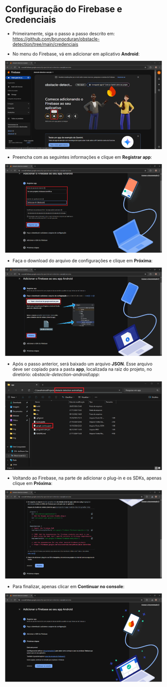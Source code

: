 # Configuração do Firebase e Credenciais

- Primeiramente, siga o passo a passo descrito em: https://github.com/brunocduran/obstacle-detection/tree/main/credenciais

- No menu do Firebase, vá em adicionar em aplicativo **Android**:

![1-Adicionar-App](img/1-Adicionar-App.png)

- Preencha com as seguintes informações e clique em **Registrar app**:

![2-Registar-App](img/2-Registar-App.png)

- Faça o download do arquivo de configurações e clique em **Próxima**:

![3-Download-Arquivo-Configuracoes](img/3-Download-Arquivo-Configuracoes.png)

- Após o passo anterior, será baixado um arquivo **JSON**. Esse arquivo deve ser copiado para a pasta **app**, localizada na raiz do projeto, no diretório: *obstacle-detection-android\app*:

![4-Pasta-App](img/4-Pasta-App.png)

- Voltando ao Firebase, na parte de adicionar o plug-in e os SDKs, apenas clique em **Próxima**:

![5-Adicionar-SDK](img/5-Adicionar-SDK.png)

- Para finalizar, apenas clicar em **Continuar no console**:

![6-Finalizar](img/6-Finalizar.png)